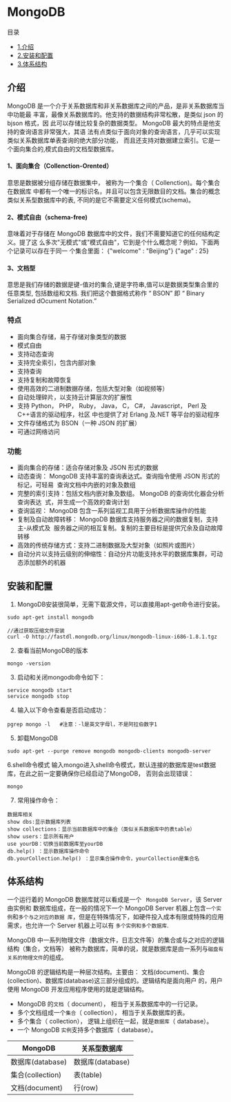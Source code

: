 # MongoDB

目录
* [1.介绍](#介绍)
* [2.安装和配置](#安装和配置)
* [3.体系结构](#体系结构)


## 介绍

  MongoDB 是一个介于关系数据库和非关系数据库之间的产品，是非关系数据库当中功能最
丰富，最像关系数据库的。他支持的数据结构非常松散，是类似 json 的 bjson 格式，因
此可以存储比较复杂的数据类型。 MongoDB 最大的特点是他支持的查询语言非常强大，其语
法有点类似于面向对象的查询语言，几乎可以实现类似关系数据库单表查询的绝大部分功能，
而且还支持对数据建立索引。它是一个面向集合的,模式自由的文档型数据库。

#### 1、面向集合（Collenction-Orented）
  意思是数据被分组存储在数据集中， 被称为一个集合（ Collenction)。每个集合在数据库
中都有一个唯一的标识名，并且可以包含无限数目的文档。集合的概念类似关系型数据库中的表,
不同的是它不需要定义任何模式(schema)。

#### 2、模式自由（schema-free)
  意味着对于存储在 MongoDB 数据库中的文件，我们不需要知道它的任何结构定义。提了这
么多次"无模式"或"模式自由"，它到是个什么概念呢？例如，下面两个记录可以存在于同一
个集合里面：
{"welcome" : "Beijing"}
{"age" : 25}

#### 3、文档型
  意思是我们存储的数据是键-值对的集合,键是字符串,值可以是数据类型集合里的任意类型,
包括数组和文档. 我们把这个数据格式称作 “ BSON” 即 “ Binary Serialized dOcument
Notation.”

### 特点
- 面向集合存储，易于存储对象类型的数据
- 模式自由
- 支持动态查询
- 支持完全索引，包含内部对象
- 支持查询
- 支持复制和故障恢复
- 使用高效的二进制数据存储，包括大型对象（如视频等）
- 自动处理碎片，以支持云计算层次的扩展性
- 支持 Python， PHP， Ruby， Java， C， C#， Javascript， Perl 及 C++语言的驱动程序，社区
  中也提供了对 Erlang 及.NET 等平台的驱动程序
- 文件存储格式为 BSON（一种 JSON 的扩展）
- 可通过网络访问

### 功能
- 面向集合的存储：适合存储对象及 JSON 形式的数据
- 动态查询： MongoDB 支持丰富的查询表达式。查询指令使用 JSON 形式的标记，可轻易
  查询文档中内嵌的对象及数组
- 完整的索引支持：包括文档内嵌对象及数组。 MongoDB 的查询优化器会分析查询表达
  式，并生成一个高效的查询计划
- 查询监视： MongoDB 包含一系列监视工具用于分析数据库操作的性能
- 复制及自动故障转移： MongoDB 数据库支持服务器之间的数据复制，支持主-从模式及
  服务器之间的相互复制。复制的主要目标是提供冗余及自动故障转移
- 高效的传统存储方式：支持二进制数据及大型对象（如照片或图片）
- 自动分片以支持云级别的伸缩性：自动分片功能支持水平的数据库集群，可动态添加额外的机器


## 安装和配置

1. MongoDB安装很简单，无需下载源文件，可以直接用apt-get命令进行安装。 
```
sudo apt-get install mongodb

//通过获取压缩文件安装
curl -O http://fastdl.mongodb.org/linux/mongodb-linux-i686-1.8.1.tgz
```
2. 查看当前MongoDB的版本
```
mongo -version
```
3. 启动和关闭mongodb命令如下：
```
service mongodb start
service mongodb stop
```
4. 输入以下命令查看是否启动成功：
```
pgrep mongo -l   #注意：-l是英文字母l，不是阿拉伯数字1
```
5. 卸载MongoDB
```
sudo apt-get --purge remove mongodb mongodb-clients mongodb-server
```
6.shell命令模式
输入mongo进入shell命令模式，默认连接的数据库是test数据库，在此之前一定要确保你已经启动了MongoDB，
否则会出现错误： 
```
mongo
```
7. 常用操作命令：
```
数据库相关 
show dbs:显示数据库列表 
show collections：显示当前数据库中的集合（类似关系数据库中的表table） 
show users：显示所有用户 
use yourDB：切换当前数据库至yourDB 
db.help() ：显示数据库操作命令 
db.yourCollection.help() ：显示集合操作命令，yourCollection是集合名 
```


## 体系结构
 一个运行着的 MongoDB 数据库就可以看成是一个 ` MongoDB Server`，该 Server 由实例和
数据库组成，在一般的情况下一个 MongoDB Server 机器上包含`一个实例`和`多个与之对应的数据
库`，但是在特殊情况下，如硬件投入成本有限或特殊的应用需求，也允许一个 Server 机器上可以有
`多个实例和多个数据库`.

MongoDB 中一系列物理文件（数据文件，日志文件等）的集合或与之对应的逻辑结构（集合，文档等）
被称为数据库，简单的说，就是数据库是由一系列与`磁盘有关系的物理文件`的组成。

MongoDB 的逻辑结构是一种层次结构。主要由：
文档(document)、集合(collection)、数据库(database)这三部分组成的。逻辑结构是面向用户
的，用户使用 MongoDB 开发应用程序使用的就是逻辑结构。
* MongoDB 的`文档`（ document）， 相当于关系数据库中的一行记录。
* 多个文档组成一个`集合`（ collection）， 相当于关系数据库的表。
* 多个集合（ collection）， 逻辑上组织在一起，就是`数据库`（ database）。
* 一个 MongoDB `实例`支持多个数据库（ database）。

|MongoDB|关系型数据库|
|-|-|
|数据库(database)|数据库(database)|
|集合(collection)|表(table)|
|文档(document)|行(row)|



